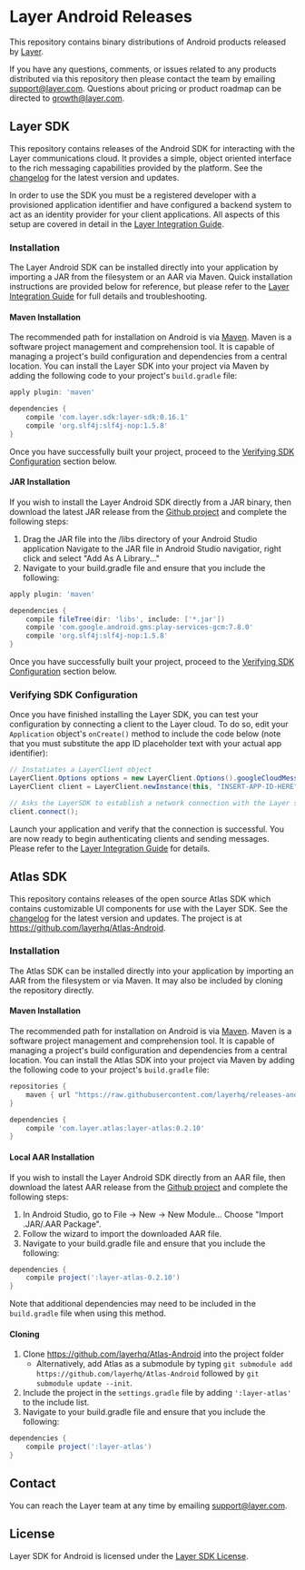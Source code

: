 # Layer Android Releases

This repository contains binary distributions of Android products released by [Layer](http://layer.com).

If you have any questions, comments, or issues related to any products distributed via this repository then please contact the team by emailing [support@layer.com](mailto:support@layer.com). Questions about pricing or product roadmap can be directed to [growth@layer.com](mailto:growth@layer.com).

## Layer SDK

This repository contains releases of the Android SDK for interacting with the Layer communications cloud. It provides a simple, object oriented interface to the rich messaging capabilities provided by the platform.  See the [changelog](releases/com/layer/sdk/layer-sdk/CHANGELOG.md) for the latest version and updates.

In order to use the SDK you must be a registered developer with a provisioned application identifier and have configured a backend system to act as an identity provider for your client applications. All aspects of this setup are covered in detail in the [Layer Integration Guide](https://preview.layer.com/docs/integration).

### Installation

The Layer Android SDK can be installed directly into your application by importing a JAR from the filesystem or an AAR via Maven. Quick installation instructions are provided below for reference, but please refer to the [Layer Integration Guide](https://preview.layer.com/docs/integration) for full details and troubleshooting.

#### Maven Installation

The recommended path for installation on Android is via [Maven](http://maven.apache.org/). Maven is a software project management and comprehension tool. It is capable of managing a project's build configuration and dependencies from a central location. You can install the Layer SDK into your project via Maven by adding the following code to your project's `build.gradle` file:

```groovy
apply plugin: 'maven'

dependencies {
    compile 'com.layer.sdk:layer-sdk:0.16.1'
    compile 'org.slf4j:slf4j-nop:1.5.8'
}
```

Once you have successfully built your project, proceed to the [Verifying SDK Configuration](#verifying-sdk-configuration) section below.

#### JAR Installation

If you wish to install the Layer Android SDK directly from a JAR binary, then download the latest JAR release from the [Github project](https://github.com/layerhq/releases-android/tree/master/releases/com/layer/sdk/layer-sdk) and complete the following steps:

1. Drag the JAR file into the /libs directory of your Android Studio application
Navigate to the JAR file in Android Studio navigatior, right click and select "Add As A Library..."
2. Navigate to your build.gradle file and ensure that you include the following:

```groovy
apply plugin: 'maven'

dependencies {
    compile fileTree(dir: 'libs', include: ['*.jar'])
    compile 'com.google.android.gms:play-services-gcm:7.8.0'
    compile 'org.slf4j:slf4j-nop:1.5.8'
}
```
Once you have successfully built your project, proceed to the [Verifying SDK Configuration](#verifying-sdk-configuration) section below.

### Verifying SDK Configuration

Once you have finished installing the Layer SDK, you can test your configuration by connecting a client to the Layer cloud. To do so, edit your `Application` object's `onCreate()` method to include the code below (note that you must substitute the app ID placeholder text with your actual app identifier):

```java
// Instatiates a LayerClient object
LayerClient.Options options = new LayerClient.Options().googleCloudMessagingSenderId("INSERT-GCM-SENDER-ID-HERE");
LayerClient client = LayerClient.newInstance(this, "INSERT-APP-ID-HERE", options);

// Asks the LayerSDK to establish a network connection with the Layer service
client.connect();
```

Launch your application and verify that the connection is successful. You are now ready to begin authenticating clients and sending messages. Please refer to the [Layer Integration Guide](https://preview.layer.com/docs/integration) for details.

## Atlas SDK

This repository contains releases of the open source Atlas SDK which contains customizable UI components for use with the Layer SDK. See the [changelog](releases/com/layer/sdk/layer-atlas/CHANGELOG.md) for the latest version and updates. The project is at https://github.com/layerhq/Atlas-Android.

### Installation
The Atlas SDK can be installed directly into your application by importing an AAR from the filesystem or via Maven. It may also be included by cloning the repository directly.

#### Maven Installation

The recommended path for installation on Android is via [Maven](http://maven.apache.org/). Maven is a software project management and comprehension tool. It is capable of managing a project's build configuration and dependencies from a central location. You can install the Atlas SDK into your project via Maven by adding the following code to your project's `build.gradle` file:

```groovy
repositories {
    maven { url "https://raw.githubusercontent.com/layerhq/releases-android/master/releases/" }
}

dependencies {
    compile 'com.layer.atlas:layer-atlas:0.2.10'
}
```

#### Local AAR Installation

If you wish to install the Layer Android SDK directly from an AAR file, then download the latest AAR release from the [Github project](https://github.com/layerhq/releases-android/tree/master/releases/com/layer/atlas/layer-atlas) and complete the following steps:

1. In Android Studio, go to File -> New -> New Module... Choose "Import .JAR/.AAR Package".
2. Follow the wizard to import the downloaded AAR file.
3. Navigate to your build.gradle file and ensure that you include the following:

```groovy
dependencies {
    compile project(':layer-atlas-0.2.10')
}
```

Note that additional dependencies may need to be included in the `build.gradle` file when using this method.

#### Cloning 

1. Clone https://github.com/layerhq/Atlas-Android into the project folder
    - Alternatively, add Atlas as a submodule by typing  `git submodule add https://github.com/layerhq/Atlas-Android` followed by `git submodule update --init`.
2. Include the project in the `settings.gradle` file by adding `':layer-atlas'` to the include list.
3. Navigate to your build.gradle file and ensure that you include the following:

```groovy
dependencies {
    compile project(':layer-atlas')
}
```

## Contact

You can reach the Layer team at any time by emailing [support@layer.com](mailto:support@layer.com).

## License

Layer SDK for Android is licensed under the [Layer SDK License](LICENSE.md).
